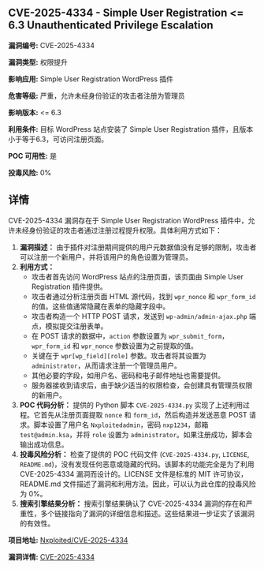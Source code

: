 ## CVE-2025-4334 - Simple User Registration <= 6.3 Unauthenticated Privilege Escalation

**漏洞编号:** CVE-2025-4334

**漏洞类型:** 权限提升

**影响应用:** Simple User Registration WordPress 插件

**危害等级:** 严重，允许未经身份验证的攻击者注册为管理员

**影响版本:** <= 6.3

**利用条件:** 目标 WordPress 站点安装了 Simple User Registration 插件，且版本小于等于6.3，可访问注册页面。

**POC 可用性:** 是

**投毒风险:** 0%

## 详情

CVE-2025-4334 漏洞存在于 Simple User Registration WordPress 插件中，允许未经身份验证的攻击者通过注册过程提升权限。具体利用方式如下：

1.  **漏洞描述：** 由于插件对注册期间提供的用户元数据值没有足够的限制，攻击者可以注册一个新用户，并将该用户的角色设置为管理员。
2.  **利用方式：**
    *   攻击者首先访问 WordPress 站点的注册页面，该页面由 Simple User Registration 插件提供。
    *   攻击者通过分析注册页面 HTML 源代码，找到 `wpr_nonce` 和 `wpr_form_id` 的值。这些值通常隐藏在表单的隐藏字段中。
    *   攻击者构造一个 HTTP POST 请求，发送到 `wp-admin/admin-ajax.php` 端点，模拟提交注册表单。
    *   在 POST 请求的数据中，`action` 参数设置为 `wpr_submit_form`，`wpr_form_id` 和 `wpr_nonce` 参数设置为之前提取的值。
    *   关键在于 `wpr[wp_field][role]` 参数。攻击者将其设置为 `administrator`，从而请求注册一个管理员用户。
    *   其他必要的字段，如用户名、密码和电子邮件地址也需要提供。
    *   服务器接收到请求后，由于缺少适当的权限检查，会创建具有管理员权限的新用户。
3.  **POC 代码分析：** 提供的 Python 脚本 `CVE-2025-4334.py` 实现了上述利用过程。它首先从注册页面提取 `nonce` 和 `form_id`，然后构造并发送恶意 POST 请求。脚本设置了用户名 `Nxploitedadmin`，密码 `nxp1234`，邮箱 `test@admin.ksa`，并将 `role` 设置为 `administrator`。如果注册成功，脚本会输出成功信息。
4.  **投毒风险分析：** 检查了提供的 POC 代码文件 (`CVE-2025-4334.py`, `LICENSE`, `README.md`)，没有发现任何恶意或隐藏的代码。该脚本的功能完全是为了利用 CVE-2025-4334 漏洞而设计的。LICENSE 文件是标准的 MIT 许可协议，README.md 文件描述了漏洞和利用方法。因此，可以认为此仓库的投毒风险为 0%。
5.  **搜索引擎结果分析：** 搜索引擎结果确认了 CVE-2025-4334 漏洞的存在和严重性，多个链接指向了漏洞的详细信息和描述。这些结果进一步证实了该漏洞的有效性。

**项目地址:** [Nxploited/CVE-2025-4334](https://github.com/Nxploited/CVE-2025-4334)

**漏洞详情:** [CVE-2025-4334](https://nvd.nist.gov/vuln/detail/CVE-2025-4334)